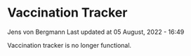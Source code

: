 Vaccination Tracker
================
Jens von Bergmann
Last updated at 05 August, 2022 - 16:49

Vaccination tracker is no longer functional.

